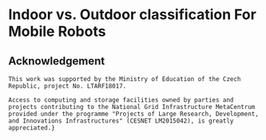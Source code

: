 # Indoor vs. Outdoor classification For Mobile Robots

## Acknowledgement

    This work was supported by the Ministry of Education of the Czech Republic, project No. LTARF18017.
    
    Access to computing and storage facilities owned by parties and projects contributing to the National Grid Infrastructure MetaCentrum provided under the programme "Projects of Large Research, Development, and Innovations Infrastructures" (CESNET LM2015042), is greatly appreciated.}
